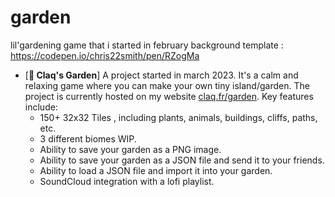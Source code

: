 # garden
lil'gardening game that i started in february
background template : https://codepen.io/chris22smith/pen/RZogMa
- [**🌮 Claq's Garden**] A project started in march 2023. It's a calm and relaxing game where you can make your own tiny island/garden. The project is currently hosted on my website [claq.fr/garden](https://claq.fr/garden). Key features include:
  - 150+ 32x32 Tiles , including plants, animals, buildings, cliffs, paths, etc.
  - 3 different biomes WIP.
  - Ability to save your garden as a PNG image.
  - Ability to save your garden as a JSON file and send it to your friends.
  - Ability to load a JSON file and import it into your garden.
  - SoundCloud integration with a lofi playlist.

